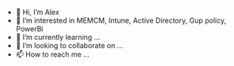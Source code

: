 - 👋 Hi, I’m Alex
- 👀 I’m interested in MEMCM, Intune, Active Directory, Gup policy, PowerBi
- 🌱 I’m currently learning ...
- 💞️ I’m looking to collaborate on ...
- 📫 How to reach me ...

<!---
amramautar/amramautar is a ✨ special ✨ repository because its `README.md` (this file) appears on your GitHub profile.
You can click the Preview link to take a look at your changes.
--->
